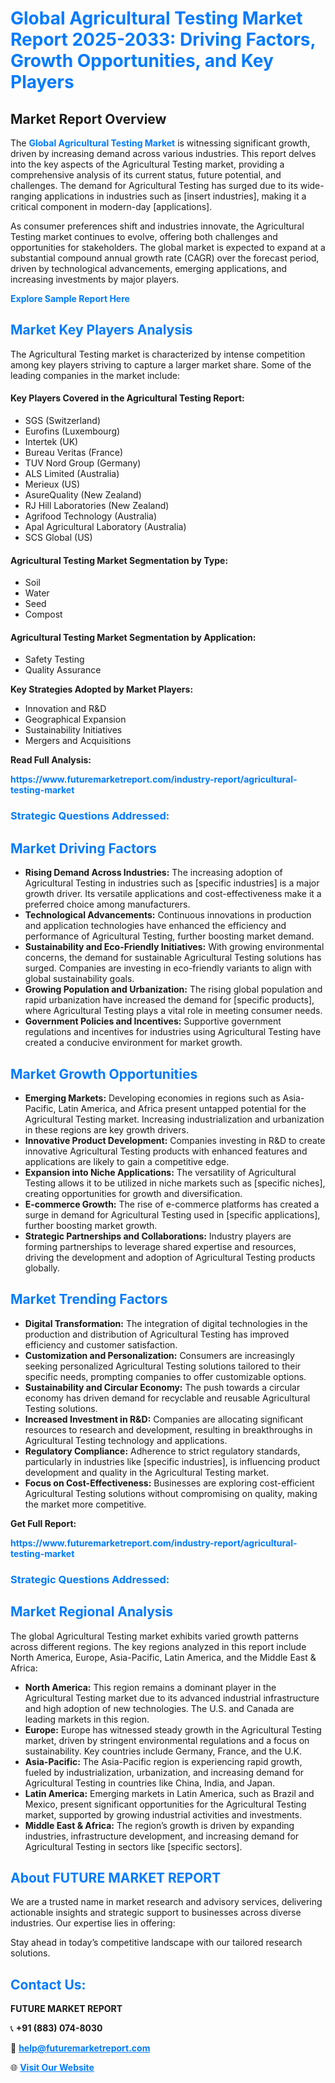 <h1 style="color: #007BFF;">Global Agricultural Testing Market Report 2025-2033: Driving Factors, Growth Opportunities, and Key Players</h1>

<section id="overview">
<h2>Market Report Overview</h2>
<p>The <a href="https://www.futuremarketreport.com/industry-report/agricultural-testing-market" style="color: #007BFF; text-decoration: none;"><strong>Global Agricultural Testing Market</strong></a> is witnessing significant growth, driven by increasing demand across various industries. This report delves into the key aspects of the Agricultural Testing market, providing a comprehensive analysis of its current status, future potential, and challenges. The demand for Agricultural Testing has surged due to its wide-ranging applications in industries such as [insert industries], making it a critical component in modern-day [applications].</p>
<p>As consumer preferences shift and industries innovate, the Agricultural Testing market continues to evolve, offering both challenges and opportunities for stakeholders. The global market is expected to expand at a substantial compound annual growth rate (CAGR) over the forecast period, driven by technological advancements, emerging applications, and increasing investments by major players.</p>
</section>

<section id="overview">
<p><a href="https://www.futuremarketreport.com/request-sample/reportId=85612" style="color: #007BFF; text-decoration: none;"><strong>Explore Sample Report Here</strong></a></p>
</section>

<section id="key-players">
<h2 style="color: #007BFF;">Market Key Players Analysis</h2>
<p>The Agricultural Testing market is characterized by intense competition among key players striving to capture a larger market share. Some of the leading companies in the market include:</p>
<h4>Key Players Covered in the Agricultural Testing Report:</h4>
<ul><li>SGS (Switzerland)</li><li>Eurofins (Luxembourg)</li><li>Intertek (UK)</li><li>Bureau Veritas (France)</li><li>TUV Nord Group (Germany)</li><li>ALS Limited (Australia)</li><li>Merieux (US)</li><li>AsureQuality (New Zealand)</li><li>RJ Hill Laboratories (New Zealand)</li><li>Agrifood Technology (Australia)</li><li>Apal Agricultural Laboratory (Australia)</li><li>SCS Global (US)</li></ul>
<h4>Agricultural Testing Market Segmentation by Type:</h4>
<ul><li>Soil</li><li>Water</li><li>Seed</li><li>Compost</li></ul>

<h4>Agricultural Testing Market Segmentation by Application:</h4>
<ul><li>Safety Testing</li><li>Quality Assurance</li></ul>
<p><strong>Key Strategies Adopted by Market Players:</strong></p>
<ul>
<li>Innovation and R&D</li>
<li>Geographical Expansion</li>
<li>Sustainability Initiatives</li>
<li>Mergers and Acquisitions</li>
</ul>
</section>

<section>
<p><strong>Read Full Analysis: </strong></p><a href="https://www.futuremarketreport.com/industry-report/agricultural-testing-market" style="color: #007BFF; text-decoration: none;"><strong>https://www.futuremarketreport.com/industry-report/agricultural-testing-market</strong></a>
<h3 style="color: #007BFF;">Strategic Questions Addressed:</h3>
</section>

<section id="driving-factors">
<h2 style="color: #007BFF;">Market Driving Factors</h2>
<ul>
<li><strong>Rising Demand Across Industries:</strong> The increasing adoption of Agricultural Testing in industries such as [specific industries] is a major growth driver. Its versatile applications and cost-effectiveness make it a preferred choice among manufacturers.</li>
<li><strong>Technological Advancements:</strong> Continuous innovations in production and application technologies have enhanced the efficiency and performance of Agricultural Testing, further boosting market demand.</li>
<li><strong>Sustainability and Eco-Friendly Initiatives:</strong> With growing environmental concerns, the demand for sustainable Agricultural Testing solutions has surged. Companies are investing in eco-friendly variants to align with global sustainability goals.</li>
<li><strong>Growing Population and Urbanization:</strong> The rising global population and rapid urbanization have increased the demand for [specific products], where Agricultural Testing plays a vital role in meeting consumer needs.</li>
<li><strong>Government Policies and Incentives:</strong> Supportive government regulations and incentives for industries using Agricultural Testing have created a conducive environment for market growth.</li>
</ul>
</section>

<section id="growth-opportunities">
<h2 style="color: #007BFF;">Market Growth Opportunities</h2>
<ul>
<li><strong>Emerging Markets:</strong> Developing economies in regions such as Asia-Pacific, Latin America, and Africa present untapped potential for the Agricultural Testing market. Increasing industrialization and urbanization in these regions are key growth drivers.</li>
<li><strong>Innovative Product Development:</strong> Companies investing in R&D to create innovative Agricultural Testing products with enhanced features and applications are likely to gain a competitive edge.</li>
<li><strong>Expansion into Niche Applications:</strong> The versatility of Agricultural Testing allows it to be utilized in niche markets such as [specific niches], creating opportunities for growth and diversification.</li>
<li><strong>E-commerce Growth:</strong> The rise of e-commerce platforms has created a surge in demand for Agricultural Testing used in [specific applications], further boosting market growth.</li>
<li><strong>Strategic Partnerships and Collaborations:</strong> Industry players are forming partnerships to leverage shared expertise and resources, driving the development and adoption of Agricultural Testing products globally.</li>
</ul>
</section>

<section id="trending-factors">
<h2 style="color: #007BFF;">Market Trending Factors</h2>
<ul>
<li><strong>Digital Transformation:</strong> The integration of digital technologies in the production and distribution of Agricultural Testing has improved efficiency and customer satisfaction.</li>
<li><strong>Customization and Personalization:</strong> Consumers are increasingly seeking personalized Agricultural Testing solutions tailored to their specific needs, prompting companies to offer customizable options.</li>
<li><strong>Sustainability and Circular Economy:</strong> The push towards a circular economy has driven demand for recyclable and reusable Agricultural Testing solutions.</li>
<li><strong>Increased Investment in R&D:</strong> Companies are allocating significant resources to research and development, resulting in breakthroughs in Agricultural Testing technology and applications.</li>
<li><strong>Regulatory Compliance:</strong> Adherence to strict regulatory standards, particularly in industries like [specific industries], is influencing product development and quality in the Agricultural Testing market.</li>
<li><strong>Focus on Cost-Effectiveness:</strong> Businesses are exploring cost-efficient Agricultural Testing solutions without compromising on quality, making the market more competitive.</li>
</ul>
</section>

<section>
<p><strong>Get Full Report: </strong></p><a href="https://www.futuremarketreport.com/industry-report/agricultural-testing-market" style="color: #007BFF; text-decoration: none;"><strong>https://www.futuremarketreport.com/industry-report/agricultural-testing-market</strong></a>
<h3 style="color: #007BFF;">Strategic Questions Addressed:</h3>
</section>


<section id="regional-analysis">
<h2 style="color: #007BFF;">Market Regional Analysis</h2>
<p>The global Agricultural Testing market exhibits varied growth patterns across different regions. The key regions analyzed in this report include North America, Europe, Asia-Pacific, Latin America, and the Middle East & Africa:</p>
<ul>
<li><strong>North America:</strong> This region remains a dominant player in the Agricultural Testing market due to its advanced industrial infrastructure and high adoption of new technologies. The U.S. and Canada are leading markets in this region.</li>
<li><strong>Europe:</strong> Europe has witnessed steady growth in the Agricultural Testing market, driven by stringent environmental regulations and a focus on sustainability. Key countries include Germany, France, and the U.K.</li>
<li><strong>Asia-Pacific:</strong> The Asia-Pacific region is experiencing rapid growth, fueled by industrialization, urbanization, and increasing demand for Agricultural Testing in countries like China, India, and Japan.</li>
<li><strong>Latin America:</strong> Emerging markets in Latin America, such as Brazil and Mexico, present significant opportunities for the Agricultural Testing market, supported by growing industrial activities and investments.</li>
<li><strong>Middle East & Africa:</strong> The region’s growth is driven by expanding industries, infrastructure development, and increasing demand for Agricultural Testing in sectors like [specific sectors].</li>
</ul>
</section>

<footer>
<h2 style="color: #007BFF;">About FUTURE MARKET REPORT</h2>
<p>We are a trusted name in market research and advisory services, delivering actionable insights and strategic support to businesses across diverse industries. Our expertise lies in offering:</p>

<p>Stay ahead in today’s competitive landscape with our tailored research solutions.</p>

<h2 style="color: #007BFF;">Contact Us:</h2>
<p><strong>FUTURE MARKET REPORT</strong></p>
<p>📞 <strong>+91 (883) 074-8030</strong></p>
<p>📧 <strong><a href="mailto:help@futuremarketreport.com" style="color: #007BFF;">help@futuremarketreport.com</a></strong></p>
<p>🌐 <strong><a href="https://www.futuremarketreport.com/" style="color: #007BFF;">Visit Our Website</a></strong></p>
</footer>